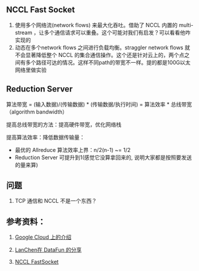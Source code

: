 ## NCCL Fast Socket
1. 使用多个网络流(network flows) 来最大化吞吐。借助了 NCCL 内置的 multi-stream ，让多个通信请求可以重叠。这个可能对我们有启发？可以看看他咋实现的
2. 动态在多个network flows 之间进行负载均衡。straggler network flows 就不会显著降低整个 NCCL 的集合通信操作。这个还是针对云上的，两个点之间有多个路径可达的情况。这样不同path的带宽不一样。提的都是100G以太网络里做实验


## Reduction Server

算法带宽 = (输入数据)/(传输数据) * (传输数据/执行时间) = 算法效率 * 总线带宽（algorithm bandwidth）

提高总线带宽的方法：提高硬件带宽，优化网络栈

提高算法效率：降低数据传输量：

* 最优的 Allreduce 算法效率上界：n/2(n-1) ~= 1/2
* Reduction Server 可提升到1(感觉它没算拿回来的, 说明大家都是按照要发送的量来算)

## 问题
1. TCP 通信和 NCCL 不是一个东西？



## 参考资料：
1. [Google Cloud 上的介绍](https://cloud.google.com/blog/products/ai-machine-learning/how-to-optimize-google-cloud-for-deep-learning-training)

2. [LanChen在 DataFun 的分享](https://mp.weixin.qq.com/s?__biz=MzU1NTMyOTI4Mw==&mid=2247566835&idx=1&sn=0382cccd76b6b2509907be1b703fe7c2&chksm=fbd6779fcca1fe895ad0d361b31ba61a78061337124cfe2f3f32803fdc4ea9a12e4af359249a&mpshare=1&scene=1&srcid=03174sljwCpIPN6pBSmua7S8&sharer_sharetime=1648131228367&sharer_shareid=2341dd0b8f3d7cdff1b600532fc15b3a&version=4.0.2.90474&platform=mac#rd)
3. [NCCL FastSocket](https://github.com/google/nccl-fastsocket)

